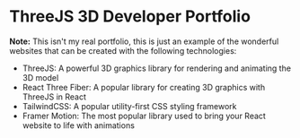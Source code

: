 # ThreeJS 3D Developer Portfolio

**Note:** This isn't my real portfolio, this is just an example of the wonderful websites that can be created with the following technologies:

- ThreeJS: A powerful 3D graphics library for rendering and animating the 3D model
- React Three Fiber: A popular library for creating 3D graphics with ThreeJS in React
- TailwindCSS: A popular utility-first CSS styling framework
- Framer Motion: The most popular library used to bring your React website to life with animations
